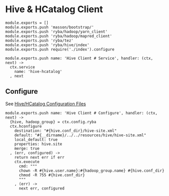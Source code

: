 
# Hive & HCatalog Client

    module.exports = []
    module.exports.push 'masson/bootstrap/'
    module.exports.push 'ryba/hadoop/yarn_client'
    module.exports.push 'ryba/hadoop/mapred_client'
    module.exports.push 'ryba/tez'
    module.exports.push 'ryba/hive/index'
    module.exports.push require('./index').configure

    module.exports.push name: 'Hive Client # Service', handler: (ctx, next) ->
      ctx.service
        name: 'hive-hcatalog'
      , next


## Configure

See [Hive/HCatalog Configuration Files](http://docs.hortonworks.com/HDPDocuments/HDP1/HDP-1.3.2/bk_installing_manually_book/content/rpm-chap6-3.html)

    module.exports.push name: 'Hive Client # Configure', handler: (ctx, next) ->
      {hive, hadoop_group} = ctx.config.ryba
      ctx.hconfigure
        destination: "#{hive.conf_dir}/hive-site.xml"
        default: "#{__dirname}/../../resources/hive/hive-site.xml"
        local_default: true
        properties: hive.site
        merge: true
      , (err, configured) ->
        return next err if err
        ctx.execute
          cmd: """
          chown -R #{hive.user.name}:#{hadoop_group.name} #{hive.conf_dir}
          chmod -R 755 #{hive.conf_dir}
          """
        , (err) ->
          next err, configured


      

  

















